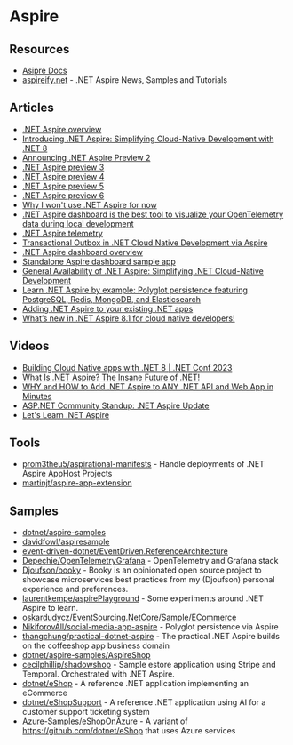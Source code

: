 # Aspire

## Resources
- [Asipre Docs](https://learn.microsoft.com/en-us/dotnet/aspire/)
- [aspireify.net](https://aspireify.net/) - .NET Aspire News, Samples and Tutorials

## Articles
- [.NET Aspire overview](https://learn.microsoft.com/en-us/dotnet/aspire/get-started/aspire-overview)
- [Introducing .NET Aspire: Simplifying Cloud-Native Development with .NET 8](https://devblogs.microsoft.com/dotnet/introducing-dotnet-aspire-simplifying-cloud-native-development-with-dotnet-8/)
- [Announcing .NET Aspire Preview 2](https://devblogs.microsoft.com/dotnet/announcing-dotnet-aspire-preview-2/)
- [.NET Aspire preview 3](https://learn.microsoft.com/en-us/dotnet/aspire/whats-new/preview-3)
- [.NET Aspire preview 4](https://learn.microsoft.com/en-us/dotnet/aspire/whats-new/preview-4)
- [.NET Aspire preview 5](https://learn.microsoft.com/en-us/dotnet/aspire/whats-new/preview-5)
- [.NET Aspire preview 6](https://learn.microsoft.com/en-us/dotnet/aspire/whats-new/preview-6)
- [Why I won't use .NET Aspire for now](https://event-driven.io/en/nay_to_aspire/)
- [.NET Aspire dashboard is the best tool to visualize your OpenTelemetry data during local development](https://anthonysimmon.com/dotnet-aspire-dashboard-best-tool-visualize-opentelemetry-local-dev/)
- [.NET Aspire telemetry](https://learn.microsoft.com/en-us/dotnet/aspire/fundamentals/telemetry)
- [Transactional Outbox in .NET Cloud Native Development via Aspire](https://nikiforovall.github.io/dotnet/aspnetcore/aspire/2024/03/30/aspire-cap.html)
- [.NET Aspire dashboard overview](https://learn.microsoft.com/en-us/dotnet/aspire/fundamentals/dashboard)
- [Standalone Aspire dashboard sample app](https://learn.microsoft.com/en-us/samples/dotnet/aspire-samples/aspire-standalone-dashboard/)
- [General Availability of .NET Aspire: Simplifying .NET Cloud-Native Development](https://devblogs.microsoft.com/dotnet/dotnet-aspire-general-availability/)
- [Learn .NET Aspire by example: Polyglot persistence featuring PostgreSQL, Redis, MongoDB, and Elasticsearch](https://nikiforovall.github.io/dotnet/aspire/2024/06/18/polyglot-persistance-with-aspire.html)
- [Adding .NET Aspire to your existing .NET apps](https://devblogs.microsoft.com/dotnet/adding-dotnet-aspire-to-your-existing-dotnet-apps/)
- [What’s new in .NET Aspire 8.1 for cloud native developers!](https://devblogs.microsoft.com/dotnet/whats-new-in-aspire-8-1/)

## Videos
- [Building Cloud Native apps with .NET 8 | .NET Conf 2023](https://www.youtube.com/watch?v=z1M-7Bms1Jg)
- [What Is .NET Aspire? The Insane Future of .NET!](https://www.youtube.com/watch?v=DORZA_S7f9w)
- [WHY and HOW to Add .NET Aspire to ANY .NET API and Web App in Minutes](https://www.youtube.com/watch?v=fN3ufsIF7vs)
- [ASP.NET Community Standup: .NET Aspire Update](https://www.youtube.com/watch?v=Osf7_ZxRlvw)
- [Let's Learn .NET Aspire](https://www.youtube.com/watch?v=8i3FaHChh20)

## Tools
- [prom3theu5/aspirational-manifests](https://github.com/prom3theu5/aspirational-manifests) - Handle deployments of .NET Aspire AppHost Projects
- [martinjt/aspire-app-extension](https://github.com/martinjt/aspire-app-extension)

## Samples
- [dotnet/aspire-samples](https://github.com/dotnet/aspire-samples)
- [davidfowl/aspiresample](https://github.com/davidfowl/aspiresample)
- [event-driven-dotnet/EventDriven.ReferenceArchitecture](https://github.com/event-driven-dotnet/EventDriven.ReferenceArchitecture)
- [Depechie/OpenTelemetryGrafana](https://github.com/Depechie/OpenTelemetryGrafana) - OpenTelemetry and Grafana stack
- [Djoufson/booky](https://github.com/Djoufson/booky) - Booky is an opinionated open source project to showcase microservices best practices from my (Djoufson) personal experience and preferences.
- [laurentkempe/aspirePlayground](https://github.com/laurentkempe/aspirePlayground) - Some experiments around .NET Aspire to learn.
- [oskardudycz/EventSourcing.NetCore/Sample/ECommerce](https://github.com/oskardudycz/EventSourcing.NetCore/tree/main/Sample/ECommerce)
- [NikiforovAll/social-media-app-aspire](https://github.com/NikiforovAll/social-media-app-aspire) - Polyglot persistence via Aspire
- [thangchung/practical-dotnet-aspire](https://github.com/thangchung/practical-dotnet-aspire) - The practical .NET Aspire builds on the coffeeshop app business domain
- [dotnet/aspire-samples/AspireShop](https://github.com/dotnet/aspire-samples/tree/main/samples/AspireShop)
- [cecilphillip/shadowshop](https://github.com/cecilphillip/shadowshop) - Sample estore application using Stripe and Temporal. Orchestrated with .NET Aspire.
- [dotnet/eShop](https://github.com/dotnet/eShop) - A reference .NET application implementing an eCommerce 
- [dotnet/eShopSupport](https://github.com/dotnet/eShopSupport) - A reference .NET application using AI for a customer support ticketing system
- [Azure-Samples/eShopOnAzure](https://github.com/Azure-Samples/eShopOnAzure) - A variant of https://github.com/dotnet/eShop that uses Azure services